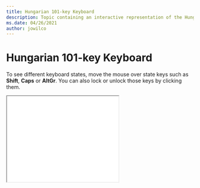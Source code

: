 ```yaml
--- 
title: Hungarian 101-key Keyboard 
description: Topic containing an interactive representation of the Hungarian 101-key Keyboard 
ms.date: 04/26/2021 
author: jowilco 
--- 
```

 
# Hungarian 101-key Keyboard 
 
To see different keyboard states, move the mouse over state keys such as **Shift**, **Caps** or **AltGr**. You can also lock or unlock those keys by clicking them. 
 
<iframe src="kbdhu1.html" height="230"></iframe> 
